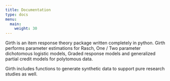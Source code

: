 ```yaml
---
title: Documentation
type: docs
menu:
  main:
    weight: 30
---
```


<!--add blocks of content here to add more sections to the community page -->

Girth is an item response theory package written completely in python. Girth performs parameter estimations for Rasch, One / Two parameter dichotomous logistic models, Graded response models and generalized partial credit models for polytomous data.

Girth includes functions to generate synthetic data to support pure research studies as well.